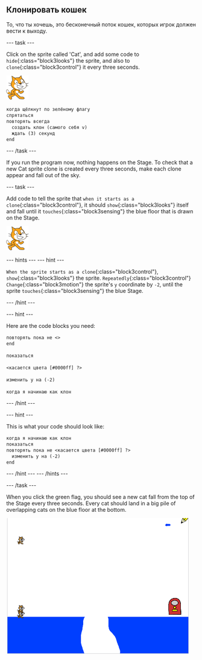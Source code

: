 ## Клонировать кошек

То, что ты хочешь, это бесконечный поток кошек, которых игрок должен вести к выходу.

\--- task \---

Click on the sprite called 'Cat', and add some code to `hide`{:class="block3looks"} the sprite, and also to `clone`{:class="block3control"} it every three seconds.

![Cat sprite](images/cat-sprite.png)

```blocks3
когда щёлкнут по зелёному флагу
спрятаться
повторять всегда 
  создать клон (самого себя v)
  ждать (3) секунд
end
```

\--- /task \---

If you run the program now, nothing happens on the Stage. To check that a new Cat sprite clone is created every three seconds, make each clone appear and fall out of the sky.

\--- task \---

Add code to tell the sprite that `when it starts as a clone`{:class="block3control"}, it should `show`{:class="block3looks"} itself and fall until it `touches`{:class="block3sensing"} the blue floor that is drawn on the Stage.

![Cat sprite](images/cat-sprite.png)

\--- hints \--- \--- hint \---

`When the sprite starts as a clone`{:class="block3control"}, `show`{:class="block3looks"} the sprite. `Repeatedly`{:class="block3control"} `Change`{:class="block3motion"} the sprite's `y` coordinate by `-2`, until the sprite `touches`{:class="block3sensing"} the blue Stage.

\--- /hint \---

\--- hint \---

Here are the code blocks you need:

```blocks3
повторять пока не <>
end

показаться

<касается цвета [#0000ff] ?>

изменить y на (-2)

когда я начинаю как клон
```

\--- /hint \---

\--- hint \---

This is what your code should look like:

```blocks3
когда я начинаю как клон
показаться
повторять пока не <касается цвета [#0000ff] ?> 
  изменить y на (-2)
end
```

\--- /hint \--- \--- /hints \---

\--- /task \---

When you click the green flag, you should see a new cat fall from the top of the Stage every three seconds. Every cat should land in a big pile of overlapping cats on the blue floor at the bottom.

![Falling cats](images/falling-cats.png)